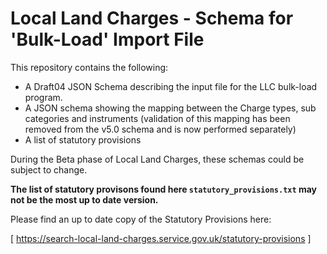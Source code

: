 # Local Land Charges - Schema for 'Bulk-Load' Import File

This repository contains the following:
* A Draft04 JSON Schema describing the input file for the LLC bulk-load program.
* A JSON schema showing the mapping between the Charge types, sub categories and instruments (validation of this mapping has been removed from the v5.0 schema and is now performed separately)
* A list of statutory provisions

During the Beta phase of Local Land Charges, these schemas could be subject to change.

**The list of statutory provisons found here ```statutory_provisions.txt``` may not be the most up to date version.**

Please find an up to date copy of the Statutory Provisions here:

[ https://search-local-land-charges.service.gov.uk/statutory-provisions ]
